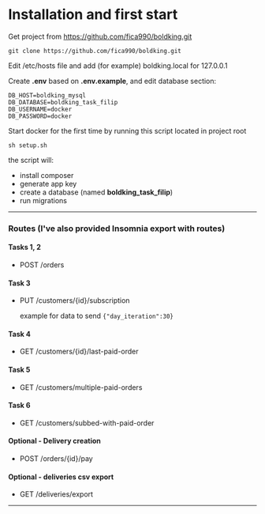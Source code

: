 # Installation and first start

Get project from https://github.com/fica990/boldking.git

`git clone https://github.com/fica990/boldking.git`

Edit /etc/hosts file and add (for example) boldking.local for 127.0.0.1

Create **.env** based on **.env.example**, and edit database section:

```
DB_HOST=boldking_mysql
DB_DATABASE=boldking_task_filip
DB_USERNAME=docker
DB_PASSWORD=docker
```

Start docker for the first time by running this script located in project root

`sh setup.sh`

the script will:
* install composer
* generate app key
* create a database (named **boldking_task_filip**)
* run migrations
---
### Routes (I've also provided Insomnia export with routes)

#### Tasks 1, 2

* POST /orders

#### Task 3

* PUT /customers/{id}/subscription
  
  example for data to send ```{"day_iteration":30}```

#### Task 4

* GET /customers/{id}/last-paid-order

#### Task 5

* GET /customers/multiple-paid-orders

#### Task 6

* GET /customers/subbed-with-paid-order

#### Optional - Delivery creation

* POST /orders/{id}/pay

#### Optional - deliveries csv export

* GET /deliveries/export
---